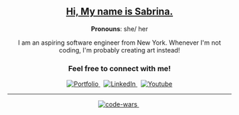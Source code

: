 <!--
**sabrinaira/sabrinaira** is a ✨ _special_ ✨ repository because its `README.md` (this file) appears on your GitHub profile.

Here are some ideas to get you started:

- 🔭 I’m currently working on ...
- 🌱 I’m currently learning ...
- 👯 I’m looking to collaborate on ...
- 🤔 I’m looking for help with ...
- 💬 Ask me about ...
- 📫 How to reach me: ...
- 😄 Pronouns: ...
- ⚡ Fun fact: ...

<a href="#" target="_blank">
  <img src="https://img.shields.io/badge/email-me?style=for-the-badge&color=purple" alt="email"/>
  </a> &nbsp;

-->

<center>

## <a href="https://sabrinaira.github.io/sabrinaira/" target="_blank">Hi, My name is Sabrina.</a>

**Pronouns**: she/ her <br>

I am an aspiring software engineer from New York. Whenever I'm not coding, I'm probably creating art instead!

### Feel free to connect with me!

<div>
<a href="https://sabrinaira.github.io/portfolio/" target="_blank">
  <img src="https://img.shields.io/badge/Portoflio-pink?style=for-the-badge&logoColor=pink&labelColor=pink" alt="Portfolio"/>
</a> &nbsp;
<a href="https://www.linkedin.com/in/sabrinapira/" target="_blank">
  <img src="https://img.shields.io/badge/LinkedIn-0077B5?style=for-the-badge&logo=linkedin&logoColor=white" alt="LinkedIn"/>
</a> &nbsp;
<a href="https://www.youtube.com/@techsabby"  
 target="_blank">
  <img src="https://img.shields.io/badge/Youtube-red?style=for-the-badge&logo=youtube&logoColor=white&logoSize=auto&labelColor=red" alt="Youtube"/>
</a>
</div>

---

<div>
<a href="https://www.codewars.com/users/techsabby" target="_blank">
  <img src="https://www.codewars.com/users/techsabby/badges/large" alt="code-wars"/>
</a> &nbsp;
</div>
<center>
